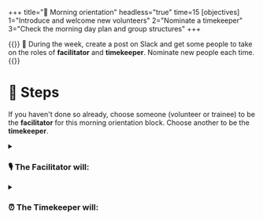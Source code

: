 +++
title="🎡 Morning orientation"
headless="true"
time=15
[objectives]
    1="Introduce and welcome new volunteers"
    2="Nominate a timekeeper"
    3="Check the morning day plan and group structures"
+++

{{<note title="Planning during the week" type="info">}}
🧭 During the week, create a post on Slack and get some people to take on the roles of **facilitator** and **timekeeper**. Nominate new people each time.
{{</note>}}

# 👣 Steps

If you haven't done so already, choose someone (volunteer or trainee) to be the **facilitator** for this morning orientation block. Choose another to be the **timekeeper**.

<details>
<summary>

### 🎙️ The Facilitator will:

</summary>

1. Assemble the entire group (all volunteers & all trainees) in a circle
1. Briefly welcome everyone with an announcement, like this:
   > 💬 "Morning everyone, Welcome to {{<our-name>}} {REGION}, this week we are working on {MODULE} {SPRINT} and we're currently working on {SUMMARISE THE TOPICS OF THE WEEK}"
1. Ask any newcomers to introduce themselves to the group, and welcome them.
1. Now check: is it the _start of a new module_? Is it sprint 1? If so, read out the success criteria for the new module.
1. Next go through the _morning day plan only_ (typically on the curriculum website) - and check the following things:

#### Facilitator Checklist

- [ ] Check the number of volunteers you have for the morning
- [ ] Check someone is leading each session
- [ ] Describe how any new activities works for the group
- [ ] Decide how best to allocate trainees and volunteers for a given block - most blocks will make this clear

</details>

<details>
<summary>

### ⏰ The Timekeeper will:

</summary>

- [ ] Announce the start of an activity and how long it will take (check everyone is listening)
- [ ] Manage any whole class timers that are used in an activity
- [ ] Give people a 10-minute wrap-up warning before the end of an activity
- [ ] Announce the end of an activity and what happens next
</details>
